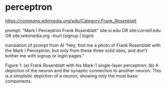 # perceptron

https://commons.wikimedia.org/wiki/Category:Frank_Rosenblatt

prompt: 
"Mark I Perceptron Frank Rosenblatt" site:si.edu OR site:cornell.edu OR site:wikimedia.org -inurl:(signup | login)

translation of prompt from AI
“Hey, find me a photo of Frank Rosenblatt with the Mark I Perceptron, but only from these three solid sites, and don’t bother me with signup or login pages.”




Figure 1: (a) Frank Rosenblatt with his Mark-1 single-layer perceptron; (b) A depiction of the neuron and the synaptic connection to another neuron. This is a simplistic depiction of a neuron, showing only the most basic components.
